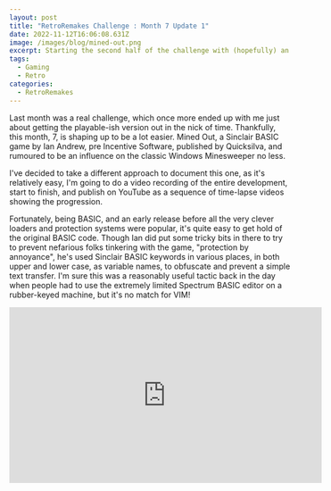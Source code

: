```yaml
---
layout: post
title: "RetroRemakes Challenge : Month 7 Update 1"
date: 2022-11-12T16:06:08.631Z
image: /images/blog/mined-out.png
excerpt: Starting the second half of the challenge with (hopefully) an easy one.
tags:
  - Gaming
  - Retro
categories:
  - RetroRemakes
---
```

Last month was a real challenge, which once more ended up with me just about getting the playable-ish version out in the nick of time. Thankfully, this month, 7, is shaping up to be a lot easier. Mined Out, a Sinclair BASIC game by Ian Andrew, pre Incentive Software, published by Quicksilva, and rumoured to be an influence on the classic Windows Minesweeper no less.

I've decided to take a different approach to document this one, as it's relatively easy, I'm going to do a video recording of the entire development, start to finish, and publish on YouTube as a sequence of time-lapse videos showing the progression.

Fortunately, being BASIC, and an early release before all the very clever loaders and protection systems were popular, it's quite easy to get hold of the original BASIC code. Though Ian did put some tricky bits in there to try to prevent nefarious folks tinkering with the game, "protection by annoyance", he's used Sinclair BASIC keywords in various places, in both upper and lower case, as variable names, to obfuscate and prevent a simple text transfer. I'm sure this was a reasonably useful tactic back in the day when people had to use the extremely limited Spectrum BASIC editor on a rubber-keyed machine, but it's no match for VIM!

<iframe width="560" height="315" src="https://www.youtube.com/embed/y5wdLhjl1kQ" title="YouTube video player" frameborder="0" allow="accelerometer; autoplay; clipboard-write; encrypted-media; gyroscope; picture-in-picture" allowfullscreen></iframe>